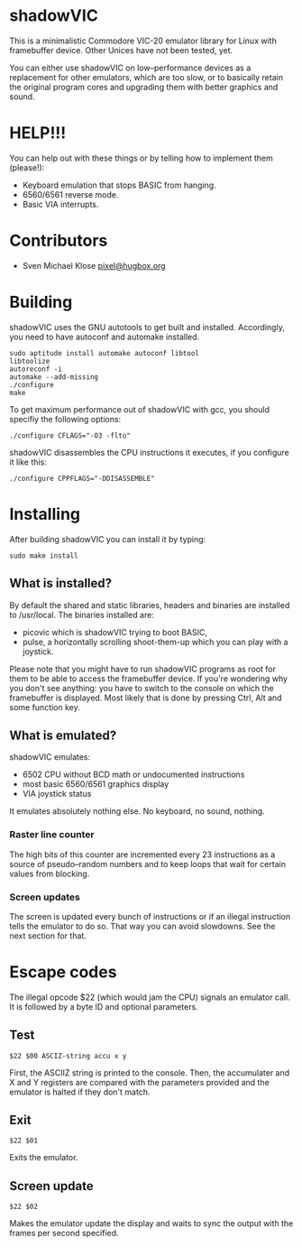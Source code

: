# shadowVIC

This is a minimalistic Commodore VIC-20 emulator library for
Linux with framebuffer device.  Other Unices have not been
tested, yet.

You can either use shadowVIC on low–performance devices as a
replacement for other emulators, which are too slow, or to
basically retain the original program cores and upgrading them
with better graphics and sound.


# HELP!!!

You can help out with these things or by telling
how to implement them (please!):

* Keyboard emulation that stops BASIC from hanging.
* 6560/6561 reverse mode.
* Basic VIA interrupts.


# Contributors

* Sven Michael Klose <pixel@hugbox.org>


# Building

shadowVIC uses the GNU autotools to get built and installed.
Accordingly, you need to have autoconf and automake installed.

```
sudo aptitude install automake autoconf libtool
libtoolize
autoreconf -i
automake --add-missing
./configure
make
```

To get maximum performance out of shadowVIC with gcc, you should
specifiy the following options:

```
./configure CFLAGS="-O3 -flto"
```

shadowVIC disassembles the CPU instructions it executes, if you
configure it like this:
```
./configure CPPFLAGS="-DDISASSEMBLE"
```


# Installing

After building shadowVIC you can install it by typing:

```
sudo make install
```


## What is installed?

By default the shared and static libraries, headers and binaries
are installed to /usr/local.  The binaries installed are:

* picovic which is shadowVIC trying to boot BASIC,
* pulse, a horizontally scrolling shoot-them-up which you can play with a joystick.

Please note that you might have to run shadowVIC programs as root
for them to be able to access the framebuffer device.  If you're wondering why
you don't see anything: you have to switch to the console on which the framebuffer
is displayed.  Most likely that is done by pressing Ctrl, Alt and some function
key.


## What is emulated?

shadowVIC emulates:

* 6502 CPU without BCD math or undocumented instructions
* most basic 6560/6561 graphics display
* VIA joystick status

It emulates absolutely nothing else.  No keyboard, no sound,
nothing.


### Raster line counter

The high bits of this counter are incremented every 23
instructions as a source of pseudo–random numbers and to keep
loops that wait for certain values from blocking.


### Screen updates

The screen is updated every bunch of instructions or if an
illegal instruction tells the emulator to do so.  That way you
can avoid slowdowns.  See the next section for that.


# Escape codes

The illegal opcode $22 (which would jam the CPU) signals an
emulator call.  It is followed by a byte ID and optional
parameters.


## Test

```
$22 $00 ASCIZ-string accu x y 
```

First, the ASCIIZ string is printed to the console.  Then, the
accumulater and X and Y registers are compared with the
parameters provided and the emulator is halted if they don't
match.


## Exit

```
$22 $01
```

Exits the emulator.


## Screen update

```
$22 $02
```

Makes the emulator update the display and waits to sync
the output with the frames per second specified.

